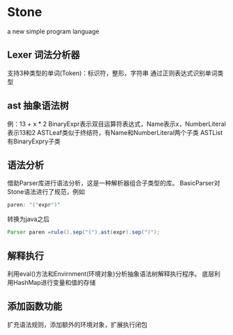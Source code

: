 ﻿# Stone
a new simple program language


## Lexer 词法分析器
支持3种类型的单词(Token)：标识符，整形，字符串
通过正则表达式识别单词类型

## ast 抽象语法树
例：13 + x * 2  BinaryExpr表示双目运算符表达式，Name表示x，NumberLiteral表示13和2
ASTLeaf类似于终结符，有Name和NumberLiteral两个子类
ASTList有BinaryExpry子类

## 语法分析
借助Parser库进行语法分析，这是一种解析器组合子类型的库。
BasicParser对Stone语法进行了规范，例如
``` java
paren: "("expr")"
``` 
转换为java之后
``` java
Parser paren =rule().sep("(").ast(expr).sep(")");
```

## 解释执行
利用eval()方法和Envirnment(环境对象)分析抽象语法树解释执行程序。
底层利用HashMap进行变量和值的存储

## 添加函数功能
扩充语法规则，添加额外的环境对象，扩展执行闭包
